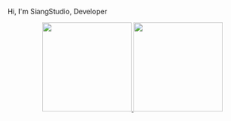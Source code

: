 Hi, I'm SiangStudio, Developer
<div align="center">
  <a href="https://github.com/SiangStudioGit">
  <img height="180em" src="https://github-readme-stats.vercel.app/api?username=SiangStudioGit&show_icons=true&theme=dracula&include_all_commits=true&count_private=true"/>
  <img height="180em" src="https://github-readme-stats.vercel.app/api/top-langs/?username=SiangStudioGit&layout=compact&langs_count=7&theme=dracula"/>
</div>
